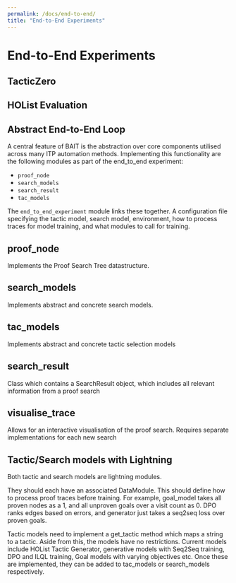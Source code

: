```yaml
---
permalink: /docs/end-to-end/
title: "End-to-End Experiments"
---
```



# End-to-End Experiments

## TacticZero

## HOList Evaluation

## Abstract End-to-End Loop

A central feature of BAIT is the abstraction over core components utilised across many ITP automation methods.
Implementing this functionality are the following modules as part of the end_to_end experiment:

- `proof_node`
- `search_models`
- `search_result`
- `tac_models`

The `end_to_end_experiment` module links these together. A configuration file specifying the tactic model,
search model, environment, how to process traces for model training, and what modules to call for training.

## proof_node

Implements the Proof Search Tree datastructure.

## search_models

Implements abstract and concrete search models.

## tac_models

Implements abstract and concrete tactic selection models

## search_result

Class which contains a SearchResult object, which includes all relevant information from a proof search

## visualise_trace

Allows for an interactive visualisation of the proof search.
Requires separate implementations for each new search

## Tactic/Search models with Lightning

Both tactic and search models are lightning modules.

They should each have an associated DataModule.
This should define how to process proof traces before training. For example, goal_model takes
all proven nodes as a 1, and all unproven goals over a visit count as 0. DPO ranks edges based on errors,
and generator just takes a seq2seq loss over proven goals.

Tactic models need to implement a get_tactic method which maps a string to a tactic.
Aside from this, the models have no restrictions.
Current models include HOList Tactic Generator, generative models with Seq2Seq training, DPO and ILQL training,
Goal models with varying objectives etc. Once these are implemented, they can be added to tac_models or search_models
respectively.
